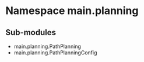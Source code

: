 Namespace main.planning
=======================

Sub-modules
-----------
* main.planning.PathPlanning
* main.planning.PathPlanningConfig